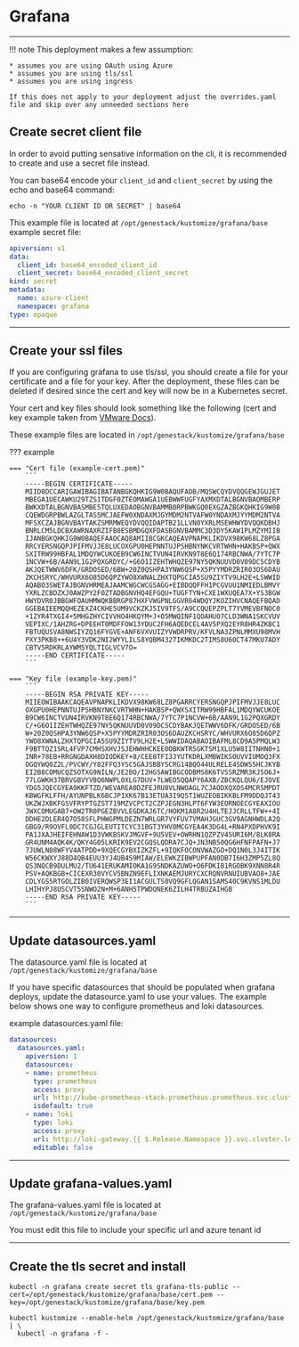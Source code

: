 # Grafana

---

!!! note
    This deployment makes a few assumption:

    * assumes you are using OAuth using Azure
    * assumes you are using tls/ssl
    * assumes you are using ingress

    If this does not apply to your deployment adjust the overrides.yaml file and skip over any unneeded sections here

## Create secret client file

In order to avoid putting sensative information on the cli, it is recommended to create and use a secret file instead.

You can base64 encode your `client_id` and `client_secret` by using the echo and base64 command:

``` shell
echo -n "YOUR CLIENT ID OR SECRET" | base64
```

This example file is located at `/opt/genestack/kustomize/grafana/base`
example secret file:

``` yaml
apiversion: v1
data:
  client_id: base64_encoded_client_id
  client_secret: base64_encoded_client_secret
kind: secret
metadata:
  name: azure-client
  namespace: grafana
type: opaque
```

---

## Create your ssl files

If you are configuring grafana to use tls/ssl, you should create a file for your certificate and a file for your key.  After the deployment, these files can be deleted if desired since the cert and key will now be in a Kubernetes secret.

Your cert and key files should look something like the following (cert and key example taken from [VMware Docs](https://docs.vmware.com/en/VMware-NSX-Data-Center-for-vSphere/6.4/com.vmware.nsx.admin.doc/GUID-BBC4804F-AC54-4DD2-BF6B-ECD2F60083F6.html "VMware Docs")).

These example files are located in `/opt/genestack/kustomize/grafana/base`

??? example

    === "Cert file (example-cert.pem)"
        ```
        -----BEGIN CERTIFICATE-----
        MIID0DCCARIGAWIBAGIBATANBGKQHKIG9W0BAQUFADB/MQSWCQYDVQQGEWJGUJET
        MBEGA1UECAWKU29TZS1TDGF0ZTEOMAWGA1UEBWWFUGFYAXMXDTALBGNVBAOMBERP
        BWKXDTALBGNVBASMBE5TQLUXEDAOBGNVBAMMB0RPBWKGQ0EXGZAZBGKQHKIG9W0B
        CQEWDGRPBWLAZGLTAS5MCJAEFW0XNDAXMJGYMDM2NTVAFW0YNDAXMJYYMDM2NTVA
        MFSXCZAJBGNVBAYTAKZSMRMWEQYDVQQIDAPTB21LLVN0YXRLMSEWHWYDVQQKDBHJ
        BNRLCM5LDCBXAWRNAXRZIFB0ESBMDGQXFDASBGNVBAMMC3D3DY5KAW1PLMZYMIIB
        IJANBGKQHKIG9W0BAQEFAAOCAQ8AMIIBCGKCAQEAVPNAPKLIKDVX98KW68LZ8PGA
        RRCYERSNGQPJPIFMVJJE8LUCOXGPU0HEPNNTUJPSHBNYNKCVRTWHN+HAKBSP+QWX
        SXITRW99HBFAL1MDQYWCUKOEB9CW6INCTVUN4IRVKN9T8E6Q174RBCNWA/7YTC7P
        1NCVW+6B/AAN9L1G2PQXGRDYC/+G6O1IZEHTWHQZE97NY5QKNUUVD0V09DC5CDYB
        AKJQETWWV6DFK/GRDOSED/6BW+20Z0QSHPA3YNW6QSP+X5PYYMDRZRIR03OS6DAU
        ZKCHSRYC/WHVURX6O85D6QPZYWO8XWNALZHXTQPGCIA5SU9ZIYTV9LH2E+LSWWID
        AQABO3SWETAJBGNVHRMEAJAAMCWGCWCGSAGG+EIBDQQFFH1PCGVUU1NMIEDLBMVY
        YXRLZCBDZXJ0AWZPY2F0ZTADBGNVHQ4EFGQU+TUGFTYN+CXE1WXUQEA7X+YS3BGW
        HWYDVR0JBBGWFOAUHMWQKBBRGP87HXFVWGPNLGGVR64WDQYJKOZIHVCNAQEFBQAD
        GGEBAIEEMQQHEZEXZ4CKHE5UM9VCKZKJ5IV9TFS/A9CCQUEPZPLT7YVMEVBFNOC0
        +1ZYR4TXGI4+5MHGZHYCIVVHO4HKQYM+J+O5MWQINF1QOAHUO7CLD3WNA1SKCVUV
        VEPIXC/1AHZRG+DPEEHT0MDFFOW13YDUC2FH6AQEDCEL4AV5PXQ2EYR8HR4ZKBC1
        FBTUQUSVA8NWSIYZQ16FYGVE+ANF6VXVUIZYVWDRPRV/KFVLNA3ZPNLMMXU98MVH
        PXY3PKB8++6U4Y3VDK2NI2WYYLILS8YQBM4327IKMKDC2TIMS8U60CT47MKU7ADY
        CBTV5RDKRLAYWM5YQLTIGLVCV7O=
        -----END CERTIFICATE-----
        ```

    === "Key file (example-key.pem)"
        ```
        -----BEGIN RSA PRIVATE KEY-----
        MIIEOWIBAAKCAQEAVPNAPKLIKDVX98KW68LZ8PGARRCYERSNGQPJPIFMVJJE8LUC
        OXGPU0HEPNNTUJPSHBNYNKCVRTWHN+HAKBSP+QWXSXITRW99HBFAL1MDQYWCUKOE
        B9CW6INCTVUN4IRVKN9T8E6Q174RBCNWA/7YTC7P1NCVW+6B/AAN9L1G2PQXGRDY
        C/+G6O1IZEHTWHQZE97NY5QKNUUVD0V09DC5CDYBAKJQETWWV6DFK/GRDOSED/6B
        W+20Z0QSHPA3YNW6QSP+X5PYYMDRZRIR03OS6DAUZKCHSRYC/WHVURX6O85D6QPZ
        YWO8XWNALZHXTQPGCIA5SU9ZIYTV9LH2E+LSWWIDAQABAOIBAFML8CD9A5PMQLW3
        F9BTTQZ1SRL4FVP7CMHSXHVJSJEHWHHCKEE0OBKWTRSGKTSM1XLU5W8IITNHN0+1
        INR+78EB+RRGNGDAXH8DIODKEY+8/CEE8TFI3JYUTKDRLXMBWIKSOUVVIUMOQ3FX
        OGQYWQ0Z2L/PVCWY/Y82FFQ3YSC5GAJSBBYSCRG14BQO44ULRELE4SDWS5HCJKYB
        EI2B8COMUCQZSOTXG9NILN/JE2BO/I2HGSAWIBGCODBMS8K6TVSSRZMR3KJ5O6J+
        77LGWKH37BRVGBVYVBQ6NWPL0XLG7DUV+7LWEO5QQAPY6AXB/ZBCKQLQU6/EJOVE
        YDG5JQECGYEA9KKFTZD/WEVAREA0DZFEJRU8VLNWOAGL7CJAODXQXOS4MCR5MPDT
        KBWGFKLFFH/AYUNPBLK6BCJP1XK67B13ETUA3I9Q5T1WUZEOBIKKBLFM9DDQJT43
        UKZWJXBKFGSVFRYPTGZST719MZVCPCT2CZPJEGN3HLPT6FYW3EORNOECGYEAXIOU
        JWXCOMUGAB7+OW2TR0PGEZBVVLEGDKAJ6TC/HOKM1A8R2U4HLTEJJCRLLTFW++4I
        DDHE2DLER4Q7O58SFLPHWGPMLDEZN7WRLGR7VYFUV7VMAHJGUC3GV9AGNHWDLA2Q
        GBG9/R9OVFL0DC7CGJGLEUTITCYC31BGT3YHV0MCGYEA4K3DG4L+RN4PXDPHVK9I
        PA1JXAJHEIFEHNAW1D3VWKBSKVJMGVF+9U5VEV+OWRHN1QZPZV4SURI6M/8LK8RA
        GR4UNM4AQK4K/QKY4G05LKRIK9EV2CGQSLQDRA7CJQ+JN3NB50QG6HFNFPAFN+J7
        7JUWLN08WFYV4ATPDD+9XQECGYBXIZKZFL+9IQKFOCONVWAZGO+DQ1N0L3J4ITIK
        W56CKWXYJ88D4QB4EUU3YJ4UB4S9MIAW/ELEWKZIBWPUPFAN0DB7I6H3ZMP5ZL8Q
        QS3NQCB9DULMU2/TU641ERUKAMIOKA1G9SNDKAZUWO+O6FDKIB1RGOBK9XNN8R4R
        PSV+AQKBGB+CICEXR30VYCV5BNZN9EFLIXNKAEMJURYCXCRQNVRNUIUBVAO8+JAE
        CDLYGS5RTGOLZIB0IVERQWSP3EI1ACGULTS0VQ9GFLQGAN1SAMS40C9KVNS1MLDU
        LHIHYPJ8USCVT5SNWO2N+M+6ANH5TPWDQNEK6ZILH4TRBUZAIHGB
        -----END RSA PRIVATE KEY-----
        ```

---

## Update datasources.yaml

The datasource.yaml file is located at `/opt/genestack/kustomize/grafana/base`

If you have specific datasources that should be populated when grafana deploys, update the datasource.yaml to use your values.  The example below shows one way to configure prometheus and loki datasources.

example datasources.yaml file:

``` yaml
datasources:
  datasources.yaml:
    apiversion: 1
    datasources:
    - name: prometheus
      type: prometheus
      access: proxy
      url: http://kube-prometheus-stack-prometheus.prometheus.svc.cluster.local:9090
      isdefault: true
    - name: loki
      type: loki
      access: proxy
      url: http://loki-gateway.{{ $.Release.Namespace }}.svc.cluster.local:80
      editable: false
```

---

## Update grafana-values.yaml

The grafana-values.yaml file is located at `/opt/genestack/kustomize/grafana/base`

You must edit this file to include your specific url and azure tenant id

---

## Create the tls secret and install

``` shell
kubectl -n grafana create secret tls grafana-tls-public --cert=/opt/genestack/kustomize/grafana/base/cert.pem --key=/opt/genestack/kustomize/grafana/base/key.pem

kubectl kustomize --enable-helm /opt/genestack/kustomize/grafana/base | \
  kubectl -n grafana -f -
```

